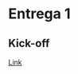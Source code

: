
# Entrega 1

## Kick-off

[Link](https://github.com/fernandasecinaro/Diaz-RodriguezSotto-Secinaro/blob/develop/Entregas/Entrega%201/Kick-off/kick-off.md)

